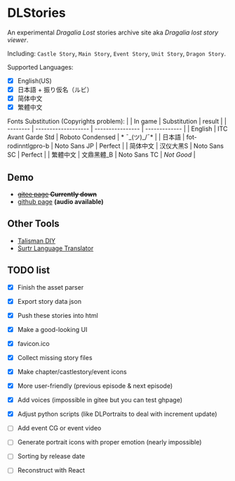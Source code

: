 # DLStories

An experimental *Dragalia Lost* stories archive site aka *Dragalia lost story viewer*. 

Including: `Castle Story`, `Main Story`, `Event Story`, `Unit Story`, `Dragon Story`.

Supported Languages:
- [x] English(US)
- [x] 日本語 + 振り仮名（ルビ）
- [x] 简体中文
- [x] 繁體中文

Fonts Substitution (Copyrights problem):
|          | In game             | Substitution     | result        |
| -------- | ------------------- | ---------------- | ------------- |
| English  | ITC Avant Garde Std | Roboto Condensed | * ¯\_(ツ)_/¯* |
| 日本語   | fot-rodinntlgpro-b  | Noto Sans JP     | Perfect       |
| 简体中文 | 汉仪大黑S           | Noto Sans SC     | Perfect       |
| 繁體中文 | 文鼎黑體_B          | Noto Sans TC     | *Not Good*    |


## Demo

- ~~[gitee page](https://sh0wer1ee.gitee.io/dlstories/) **Currently down**~~
- [github page](https://sh0wer1ee.github.io/DLStories/) **(audio available)**

## Other Tools

- [Talisman DIY](https://sh0wer1ee.github.io/DLStories/talismandiy) 
- [Surtr Language Translator](https://sh0wer1ee.github.io/DLStories/translator)

## TODO list

- [x] Finish the asset parser
- [x] Export story data json
- [x] Push these stories into html
- [x] Make a good-looking UI
- [x] favicon.ico
- [x] Collect missing story files
- [x] Make chapter/castlestory/event icons
- [x] More user-friendly (previous episode & next episode)
- [x] Add voices (impossible in gitee but you can test ghpage)
- [x] Adjust python scripts (like DLPortraits to deal with increment update)
- [ ] Add event CG or event video
- [ ] Generate portrait icons with proper emotion (nearly impossible)
- [ ] Sorting by release date
- [ ] Reconstruct with React

